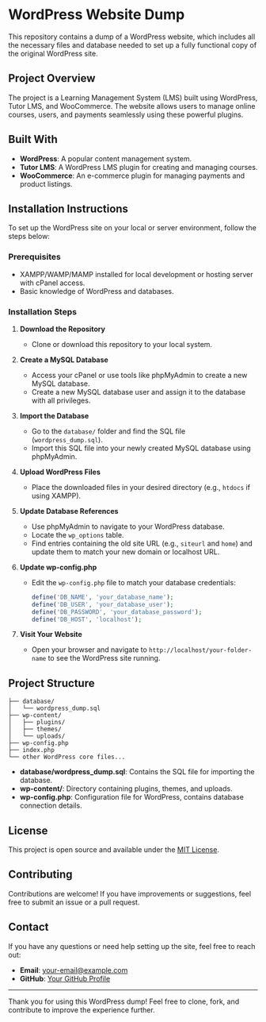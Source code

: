 # WordPress Website Dump

This repository contains a dump of a WordPress website, which includes all the necessary files and database needed to set up a fully functional copy of the original WordPress site.

## Project Overview

The project is a Learning Management System (LMS) built using WordPress, Tutor LMS, and WooCommerce. The website allows users to manage online courses, users, and payments seamlessly using these powerful plugins.

## Built With

- **WordPress**: A popular content management system.
- **Tutor LMS**: A WordPress LMS plugin for creating and managing courses.
- **WooCommerce**: An e-commerce plugin for managing payments and product listings.

## Installation Instructions

To set up the WordPress site on your local or server environment, follow the steps below:

### Prerequisites

- XAMPP/WAMP/MAMP installed for local development or hosting server with cPanel access.
- Basic knowledge of WordPress and databases.

### Installation Steps

1. **Download the Repository**
   - Clone or download this repository to your local system.

2. **Create a MySQL Database**
   - Access your cPanel or use tools like phpMyAdmin to create a new MySQL database.
   - Create a new MySQL database user and assign it to the database with all privileges.

3. **Import the Database**
   - Go to the `database/` folder and find the SQL file (`wordpress_dump.sql`).
   - Import this SQL file into your newly created MySQL database using phpMyAdmin.

4. **Upload WordPress Files**
   - Place the downloaded files in your desired directory (e.g., `htdocs` if using XAMPP).

5. **Update Database References**
   - Use phpMyAdmin to navigate to your WordPress database.
   - Locate the `wp_options` table.
   - Find entries containing the old site URL (e.g., `siteurl` and `home`) and update them to match your new domain or localhost URL.

6. **Update wp-config.php**
   - Edit the `wp-config.php` file to match your database credentials:
     ```php
     define('DB_NAME', 'your_database_name');
     define('DB_USER', 'your_database_user');
     define('DB_PASSWORD', 'your_database_password');
     define('DB_HOST', 'localhost');
     ```

7. **Visit Your Website**
   - Open your browser and navigate to `http://localhost/your-folder-name` to see the WordPress site running.

## Project Structure

```
├── database/
│   └── wordpress_dump.sql
├── wp-content/
│   ├── plugins/
│   ├── themes/
│   └── uploads/
├── wp-config.php
├── index.php
└── other WordPress core files...
```

- **database/wordpress_dump.sql**: Contains the SQL file for importing the database.
- **wp-content/**: Directory containing plugins, themes, and uploads.
- **wp-config.php**: Configuration file for WordPress, contains database connection details.

## License

This project is open source and available under the [MIT License](LICENSE).

## Contributing

Contributions are welcome! If you have improvements or suggestions, feel free to submit an issue or a pull request.

## Contact

If you have any questions or need help setting up the site, feel free to reach out:

- **Email**: [your-email@example.com](mailto:your-email@example.com)
- **GitHub**: [Your GitHub Profile](https://github.com/your-profile)

---
Thank you for using this WordPress dump! Feel free to clone, fork, and contribute to improve the experience further.
